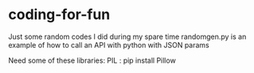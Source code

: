 # coding-for-fun
Just some random codes I did during my spare time
randomgen.py is an example of how to call an API with python with JSON params

Need some of these libraries:
PIL : pip install Pillow
